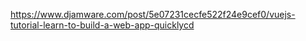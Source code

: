 https://www.djamware.com/post/5e07231cecfe522f24e9cef0/vuejs-tutorial-learn-to-build-a-web-app-quicklycd 